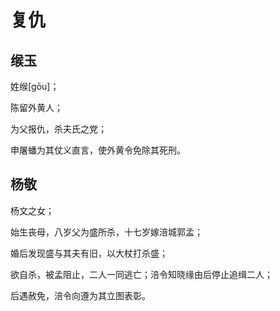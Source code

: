 # 复仇

## 缑玉

姓缑\[gōu]；

陈留外黄人；

为父报仇，杀夫氏之党；

申屠蟠为其仗义直言，使外黄令免除其死刑。

## 杨敬

杨文之女；

始生丧母，八岁父为盛所杀，十七岁嫁涪城郭孟；

婚后发现盛与其夫有旧，以大杖打杀盛；

欲自杀，被孟阻止，二人一同逃亡；涪令知晓缘由后停止追缉二人；

后遇赦免，涪令向遵为其立图表彰。
